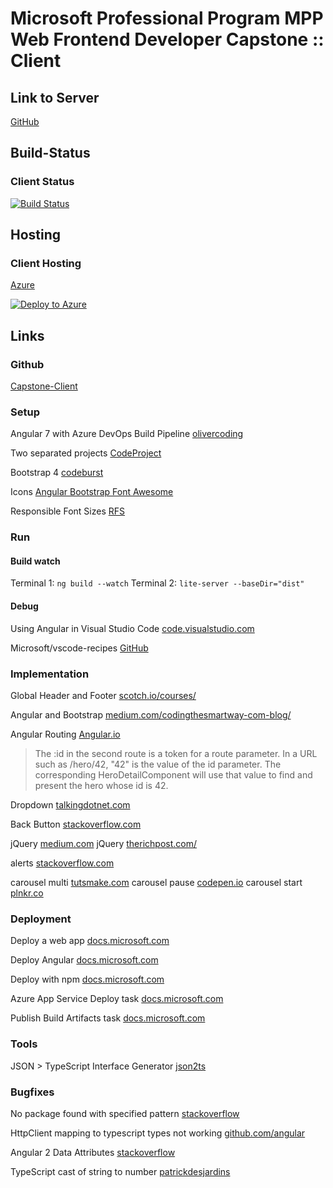 # Microsoft Professional Program MPP Web Frontend Developer Capstone :: Client

## Link to Server

[GitHub](https://github.com/DonCorleone/Capstone-Server)

## Build-Status

### Client Status

[![Build Status](https://dev.azure.com/linuswieland/capstone-client-lwieland/_apis/build/status/DonCorleone.Capstone-Client?branchName=master)](https://dev.azure.com/linuswieland/capstone-client-lwieland/_build/latest?definitionId=3&branchName=master)

## Hosting

### Client Hosting

[Azure](http://capstone-client-lwieland.azurewebsites.net)

[![Deploy to Azure](http://azuredeploy.net/deploybutton.png)](https://azuredeploy.net/)

## Links

### Github

[Capstone-Client](https://github.com/DonCorleone/Capstone-Client)

### Setup

Angular 7 with Azure DevOps Build Pipeline [olivercoding](https://www.olivercoding.com/2019-01-19-angular-azure-devops/)

Two separated projects [CodeProject](https://www.codeproject.com/Articles/1274513/Angular-7-with-NET-Core-2-2-Global-Weather-Part-1)

Bootstrap 4 [codeburst](https://codeburst.io/getting-started-with-angular-7-and-bootstrap-4-styling-6011b206080)

Icons [Angular Bootstrap Font Awesome](https://www.npmjs.com/package/angular-font-awesome)

Responsible Font Sizes
[RFS](https://github.com/twbs/rfs)

### Run

#### Build watch

Terminal 1: `ng build --watch`
Terminal 2: `lite-server --baseDir="dist"`

#### Debug

Using Angular in Visual Studio Code [code.visualstudio.com](https://code.visualstudio.com/docs/nodejs/angular-tutorial)

Microsoft/vscode-recipes [GitHub](https://github.com/Microsoft/vscode-recipes/tree/master/Angular-CLI)

### Implementation

Global Header and Footer [scotch.io/courses/](https://scotch.io/courses/build-your-first-angular-website/creating-an-angular-header-and-footer)

Angular and Bootstrap [medium.com/codingthesmartway-com-blog/](https://medium.com/codingthesmartway-com-blog/using-bootstrap-with-angular-c83c3cee3f4a)

Angular Routing [Angular.io](https://angular.io/guide/router)

> The :id in the second route is a token for a route parameter. In a URL such as /hero/42, "42" is the value of the id parameter. The corresponding HeroDetailComponent will use that value to find and present the hero whose id is 42.

Dropdown [talkingdotnet.com](https://www.talkingdotnet.com/bind-select-dropdown-list-in-angular-4-and-5/)

Back Button [stackoverflow.com](https://stackoverflow.com/questions/35446955/how-to-go-back-last-page)

jQuery [medium.com](https://medium.com/@swarnakishore/how-to-include-and-use-jquery-in-angular-cli-project-592e0fe63176)
jQuery [therichpost.com/](https://therichpost.com/how-to-run-jquery-in-angular-6)

alerts [stackoverflow.com](https://stackoverflow.com/questions/47924999/bootstrap-4-show-alerts)

carousel multi [tutsmake.com](https://www.tutsmake.com/bootstrap-carousel-slider-multiple-item/)
carousel pause [codepen.io](https://codepen.io/Johann-S/pen/oBedMZ)
carousel start [plnkr.co](https://embed.plnkr.co/6s3bUl/)

### Deployment

Deploy a web app [docs.microsoft.com](https://docs.microsoft.com/en-us/azure/devops/pipelines/languages/javascript?view=azure-devops&tabs=yaml)

Deploy Angular [docs.microsoft.com](https://docs.microsoft.com/en-gb/azure/devops/pipelines/languages/javascript?view=azure-devops&tabs=yaml#tabpanel_o8jNcSRUQF_designer)

Deploy with npm [docs.microsoft.com](https://docs.microsoft.com/en-gb/azure/devops/pipelines/artifacts/npm?view=azure-devops&tabs=yaml#tabpanel_q-X-FHfp2K_designer)

Azure App Service Deploy task [docs.microsoft.com](https://docs.microsoft.com/en-us/azure/devops/pipelines/targets/webapp?view=azure-devops&tabs=yaml)

Publish Build Artifacts task [docs.microsoft.com](https://docs.microsoft.com/en-us/azure/devops/pipelines/tasks/utility/publish-build-artifacts?view=azure-devops)

### Tools

JSON > TypeScript Interface Generator [json2ts](http://json2ts.com/)

### Bugfixes

No package found with specified pattern [stackoverflow](https://stackoverflow.com/questions/51790735/no-package-found-with-specified-pattern-d-a-r1-a-zip/52746997)

HttpClient mapping to typescript types not working [github.com/angular](https://github.com/angular/angular/issues/20770)

Angular 2 Data Attributes [stackoverflow](https://stackoverflow.com/questions/34542619/angular-2-data-attributes)

TypeScript cast of string to number [patrickdesjardins](https://patrickdesjardins.com/blog/typescript-cast-of-string-to-number)
